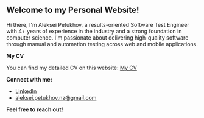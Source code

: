 ## Welcome to my Personal Website!

Hi there, I'm Aleksei Petukhov, a results-oriented Software Test Engineer with 4+ years of experience in the industry and a strong foundation in computer science. I'm passionate about delivering high-quality software through manual and automation testing across web and mobile applications.

**My CV**

You can find my detailed CV on this website: [My CV](path/to/) 

**Connect with me:**

* [LinkedIn](https://www.linkedin.com/in/aleksei-petukhov-606b4144/)
* aleksei.petukhov.nz@gmail.com

**Feel free to reach out!**

